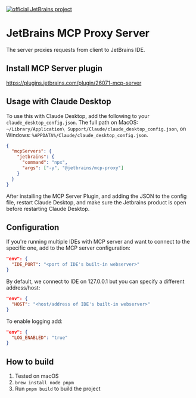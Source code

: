 [![official JetBrains project](http://jb.gg/badges/incubator-flat-square.svg)](https://github.com/JetBrains#jetbrains-on-github)
# JetBrains MCP Proxy Server

The server proxies requests from client to JetBrains IDE.

## Install MCP Server plugin

https://plugins.jetbrains.com/plugin/26071-mcp-server

## Usage with Claude Desktop

To use this with Claude Desktop, add the following to your `claude_desktop_config.json`.
The full path on MacOS: `~/Library/Application\ Support/Claude/claude_desktop_config.json`, on Windows: `%APPDATA%/Claude/claude_desktop_config.json`.

```json
{
  "mcpServers": {
    "jetbrains": {
      "command": "npx",
      "args": ["-y", "@jetbrains/mcp-proxy"]
    }
  }
}
```

After installing the MCP Server Plugin, and adding the JSON to the config file, restart Claude Desktop, and make sure the Jetbrains product is open before restarting Claude Desktop. 

## Configuration

If you're running multiple IDEs with MCP server and want to connect to the specific one, add to the MCP server configuration:
```json
"env": {
  "IDE_PORT": "<port of IDE's built-in webserver>"
}
```

By default, we connect to IDE on  127.0.0.1 but you can specify a different address/host:
```json
"env": {
  "HOST": "<host/address of IDE's built-in webserver>"
}
```

To enable logging add:
```json
"env": {
  "LOG_ENABLED": "true"
}
```

## How to build
1. Tested on macOS
2. `brew install node pnpm`
3. Run `pnpm build` to build the project

